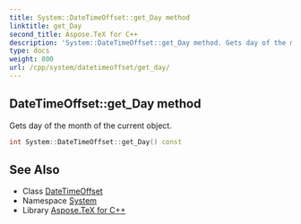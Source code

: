 ```yaml
---
title: System::DateTimeOffset::get_Day method
linktitle: get_Day
second_title: Aspose.TeX for C++
description: 'System::DateTimeOffset::get_Day method. Gets day of the month of the current object in C++.'
type: docs
weight: 800
url: /cpp/system/datetimeoffset/get_day/
---
```

## DateTimeOffset::get_Day method


Gets day of the month of the current object.

```cpp
int System::DateTimeOffset::get_Day() const
```

## See Also

* Class [DateTimeOffset](../)
* Namespace [System](../../)
* Library [Aspose.TeX for C++](../../../)
